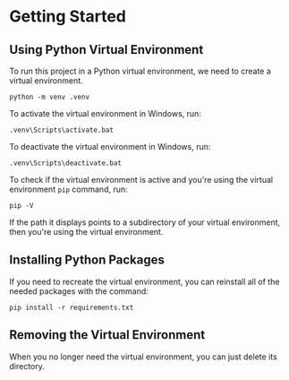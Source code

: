 # Getting Started

## Using Python Virtual Environment

To run this project in a Python virtual environment, we need to create a virtual environment.

````
python -m venv .venv
````

To activate the virtual environment in Windows, run:

````
.venv\Scripts\activate.bat
````

To deactivate the virtual environment in Windows, run:

````
.venv\Scripts\deactivate.bat
````

To check if the virtual environment is active and you're using the virtual environment `pip` command, run:

````
pip -V
````

If the path it displays points to a subdirectory of your virtual environment, then you're using the virtual environment.

## Installing Python Packages

If you need to recreate the virtual environment, you can reinstall all of the needed packages with the command:

````
pip install -r requirements.txt
````

## Removing the Virtual Environment

When you no longer need the virtual environment, you can just delete its directory.